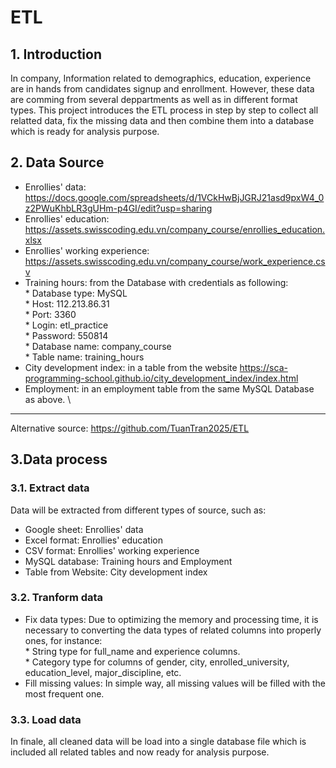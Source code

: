 # ETL

## 1. Introduction
In company, Information related to demographics, education, experience are in hands from candidates signup and enrollment.
However, these data are comming from several deppartments as well as in different format types.
This project introduces the ETL process in step by step to collect all relatted data, fix the missing data and then combine them into a database which is ready for analysis purpose.

## 2. Data Source
- Enrollies' data: https://docs.google.com/spreadsheets/d/1VCkHwBjJGRJ21asd9pxW4_0z2PWuKhbLR3gUHm-p4GI/edit?usp=sharing
- Enrollies' education: https://assets.swisscoding.edu.vn/company_course/enrollies_education.xlsx
- Enrollies' working experience: https://assets.swisscoding.edu.vn/company_course/work_experience.csv
- Training hours: from the Database with credentials as following: \
       * Database type: MySQL \
       * Host: 112.213.86.31 \
       * Port: 3360 \
       * Login: etl_practice \
       * Password: 550814 \
       * Database name: company_course \
       * Table name: training_hours
- City development index: in a table from the website https://sca-programming-school.github.io/city_development_index/index.html
- Employment: in an employment table from the same MySQL Database as above. \
---
Alternative source: https://github.com/TuanTran2025/ETL

## 3.Data process
### 3.1. Extract data
Data will be extracted from different types of source, such as:
- Google sheet: Enrollies' data
- Excel format: Enrollies' education
- CSV format: Enrollies' working experience
- MySQL database: Training hours and Employment
- Table from Website: City development index

### 3.2. Tranform data
- Fix data types: Due to optimizing the memory and processing time, it is necessary to converting the data types of related columns into properly ones, for instance: \
      * String type for full_name and experience columns. \
      * Category type for columns of gender, city, enrolled_university, education_level, major_discipline, etc.
- Fill missing values: In simple way, all missing values will be filled with the most frequent one.

### 3.3. Load data
In finale, all cleaned data will be load into a single database file which is included all related tables and now ready for analysis purpose.

